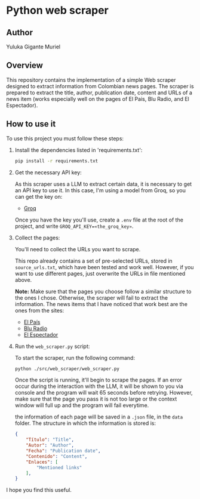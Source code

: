 # Python web scraper

## Author

Yuluka Gigante Muriel


## Overview

This repository contains the implementation of a simple Web scraper designed to extract information from Colombian news pages. The scraper is prepared to extract the title, author, publication date, content and URLs of a news item (works especially well on the pages of El Pais, Blu Radio, and El Espectador).


## How to use it

To use this project you must follow these steps:

1. Install the dependencies listed in 'requirements.txt':

    ```bash
    pip install -r requirements.txt
    ```

2. Get the necessary API key:

    As this scraper uses a LLM to extract certain data, it is necessary to get an API key to use it. In this case, I'm using a model from Groq, so you can get the key on:

    - [Groq](https://console.groq.com/keys)

    Once you have the key you'll use, create a `.env` file at the root of the project, and write `GROQ_API_KEY=«the_groq_key»`.

3. Collect the pages:

    You'll need to collect the URLs you want to scrape. 

    This repo already contains a set of pre-selected URLs, stored in `source_urls.txt`, which have been tested and work well. However, if you want to use different pages, just overwrite the URLs in file mentioned above.

    **Note:** Make sure that the pages you choose follow a similar structure to the ones I chose. Otherwise, the scraper will fail to extract the information. The news items that I have noticed that work best are the ones from the sites:

    - [El País](https://www.elpais.com.co)
    - [Blu Radio](https://www.bluradio.com)
    - [El Espectador](https://www.elespectador.com)

4. Run the `web_scraper.py` script:

    To start the scraper, run the following command:

    ```bash
    python ./src/web_scraper/web_scraper.py
    ```

    Once the script is running, it'll begin to scrape the pages. If an error occur during the interaction with the LLM, it will be shown to you via console and the program will wait 65 seconds before retrying. However, make sure that the page you pass it is not too large or the context window will full up and the program will fail everytime.

    the information of each page will be saved in a `.json` file, in the `data` folder. The structure in which the information is stored is:

    ```json
    {
        "Título": "Title",
        "Autor": "Author",
        "Fecha": "Publication date",
        "Contenido": "Content",
        "Enlaces": [
            "Mentioned links"
        ],
    }
    ```


I hope you find this useful.